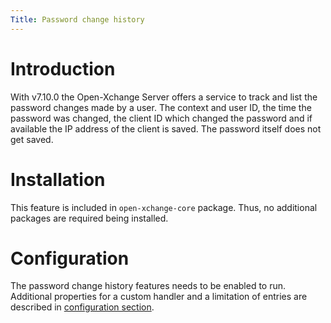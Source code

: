 ```yaml
---
Title: Password change history
---
```


# Introduction
With v7.10.0 the Open-Xchange Server offers a service to track and list the password changes made by a user. The context and user ID, the time the password was changed, the client ID which changed the password and if available the IP address of the client is saved. The password itself does not get saved.


# Installation
This feature is included in ``open-xchange-core`` package. Thus, no additional packages are required being installed.

# Configuration
The password change history features needs to be enabled to run. Additional properties for a custom handler and a limitation of entries are described in [configuration section](http://documentation.open-xchange.com/components/middleware/config/{{version}}/index.html#mode=features&feature=PasswordChangeHistory).
